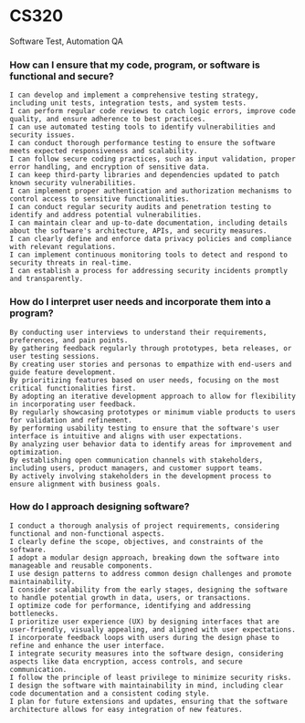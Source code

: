# CS320
Software Test, Automation QA

###  How can I ensure that my code, program, or software is functional and secure?

    I can develop and implement a comprehensive testing strategy, including unit tests, integration tests, and system tests.
    I can perform regular code reviews to catch logic errors, improve code quality, and ensure adherence to best practices.
    I can use automated testing tools to identify vulnerabilities and security issues.
    I can conduct thorough performance testing to ensure the software meets expected responsiveness and scalability.
    I can follow secure coding practices, such as input validation, proper error handling, and encryption of sensitive data.
    I can keep third-party libraries and dependencies updated to patch known security vulnerabilities.
    I can implement proper authentication and authorization mechanisms to control access to sensitive functionalities.
    I can conduct regular security audits and penetration testing to identify and address potential vulnerabilities.
    I can maintain clear and up-to-date documentation, including details about the software's architecture, APIs, and security measures.
    I can clearly define and enforce data privacy policies and compliance with relevant regulations.
    I can implement continuous monitoring tools to detect and respond to security threats in real-time.
    I can establish a process for addressing security incidents promptly and transparently.

### How do I interpret user needs and incorporate them into a program?

    By conducting user interviews to understand their requirements, preferences, and pain points.
    By gathering feedback regularly through prototypes, beta releases, or user testing sessions.
    By creating user stories and personas to empathize with end-users and guide feature development.
    By prioritizing features based on user needs, focusing on the most critical functionalities first.
    By adopting an iterative development approach to allow for flexibility in incorporating user feedback.
    By regularly showcasing prototypes or minimum viable products to users for validation and refinement.
    By performing usability testing to ensure that the software's user interface is intuitive and aligns with user expectations.
    By analyzing user behavior data to identify areas for improvement and optimization.
    By establishing open communication channels with stakeholders, including users, product managers, and customer support teams.
    By actively involving stakeholders in the development process to ensure alignment with business goals.

### How do I approach designing software?

    I conduct a thorough analysis of project requirements, considering functional and non-functional aspects.
    I clearly define the scope, objectives, and constraints of the software.
    I adopt a modular design approach, breaking down the software into manageable and reusable components.
    I use design patterns to address common design challenges and promote maintainability.
    I consider scalability from the early stages, designing the software to handle potential growth in data, users, or transactions.
    I optimize code for performance, identifying and addressing bottlenecks.
    I prioritize user experience (UX) by designing interfaces that are user-friendly, visually appealing, and aligned with user expectations.
    I incorporate feedback loops with users during the design phase to refine and enhance the user interface.
    I integrate security measures into the software design, considering aspects like data encryption, access controls, and secure communication.
    I follow the principle of least privilege to minimize security risks.
    I design the software with maintainability in mind, including clear code documentation and a consistent coding style.
    I plan for future extensions and updates, ensuring that the software architecture allows for easy integration of new features.
